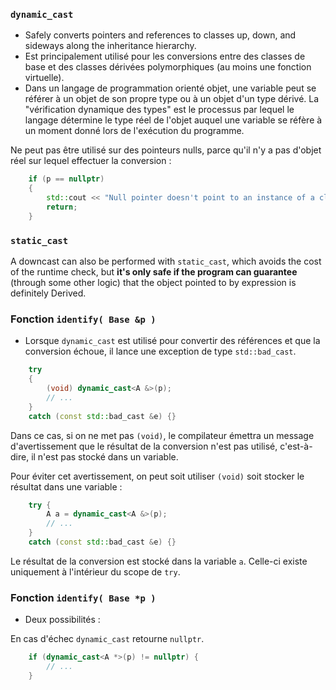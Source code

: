 
### `dynamic_cast`

- Safely converts pointers and references to classes up, down, and sideways along the inheritance hierarchy.
- Est principalement utilisé pour les conversions entre des classes de base et des classes dérivées polymorphiques
(au moins une fonction virtuelle).
- Dans un langage de programmation orienté objet, une variable peut se référer à un objet de son propre type 
ou à un objet d'un type dérivé. La "vérification dynamique des types" est le processus par lequel le langage 
détermine le type réel de l'objet auquel une variable se réfère à un moment donné lors de l'exécution du programme.

Ne peut pas être utilisé sur des pointeurs nulls, parce qu'il n'y a pas d'objet réel sur lequel effectuer la conversion :
```c++
	if (p == nullptr)
	{
		std::cout << "Null pointer doesn't point to an instance of a class" << std::endl;
		return;
	}
```

### `static_cast`
A downcast can also be performed with `static_cast`, which avoids the cost of the runtime check,
but **it's only safe if the program can guarantee** (through some other logic) that the object
pointed to by expression is definitely Derived.


### Fonction `identify( Base &p )`
- Lorsque `dynamic_cast` est utilisé pour convertir des références et que la conversion échoue, 
il lance une exception de type `std::bad_cast`.


```c++
	try 
	{
	    (void) dynamic_cast<A &>(p);
		// ...
	}
	catch (const std::bad_cast &e) {}
```

Dans ce cas, si on ne met pas `(void)`, le compilateur émettra un message d'avertissement
que le résultat de la conversion n'est pas utilisé, c'est-à-dire, il n'est pas stocké dans un variable.

Pour éviter cet avertissement, on peut soit utiliser `(void)` soit stocker le résultat dans une variable :

```c++
	try {
	    A a = dynamic_cast<A &>(p);
		// ...
	}
	catch (const std::bad_cast &e) {}
```

Le résultat de la conversion est stocké dans la variable `a`.
Celle-ci existe uniquement à l'intérieur du scope de `try`.


### Fonction `identify( Base *p )`
 - Deux possibilités :

En cas d'échec `dynamic_cast` retourne `nullptr`.

```c++
	if (dynamic_cast<A *>(p) != nullptr) {
	    // ...
	}
```

